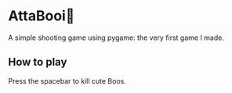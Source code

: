 # AttaBooi👻

A simple shooting game using pygame: the very first game I made.



## How to play

Press the spacebar to kill cute Boos. 
